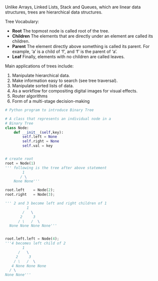 Unlike Arrays, Linked Lists, Stack and Queues, which are linear data structures, trees are hierarchical data structures. 

Tree Vocabulary: 

+ **Root** The topmost node is called root of the tree. 
+ **Children** The elements that are directly under an element are called its children. 
+ **Parent** The element directly above something is called its parent.
    For example, ‘a’ is a child of ‘f’, and ‘f’ is the parent of ‘a’. 
+ **Leaf** Finally, elements with no children are called leaves.

Main applications of trees include: 
1. Manipulate hierarchical data. 
2. Make information easy to search (see tree traversal). 
3. Manipulate sorted lists of data. 
4. As a workflow for compositing digital images for visual effects. 
5. Router algorithms 
6. Form of a multi-stage decision-making

``` py
# Python program to introduce Binary Tree

# A class that represents an individual node in a
# Binary Tree
class Node:
	def __init__(self,key):
		self.left = None
		self.right = None
		self.val = key


# create root
root = Node(1)
''' following is the tree after above statement
		1
	   / \
	None None'''

root.left	 = Node(2);
root.right	 = Node(3);

''' 2 and 3 become left and right children of 1
		  1
		/   \
	   2     3
	  / \   /  \
  None None None None'''


root.left.left = Node(4);
'''4 becomes left child of 2
		1
	  /	  \
	 2	   3
	/ \	  /  \
   4 None None None
  / \
None None'''
```
